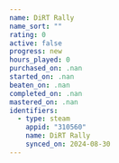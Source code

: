 ```yaml
---
name: DiRT Rally
name_sort: ""
rating: 0
active: false
progress: new
hours_played: 0
purchased_on: .nan
started_on: .nan
beaten_on: .nan
completed_on: .nan
mastered_on: .nan
identifiers:
  - type: steam
    appid: "310560"
    name: DiRT Rally
    synced_on: 2024-08-30
---
```

